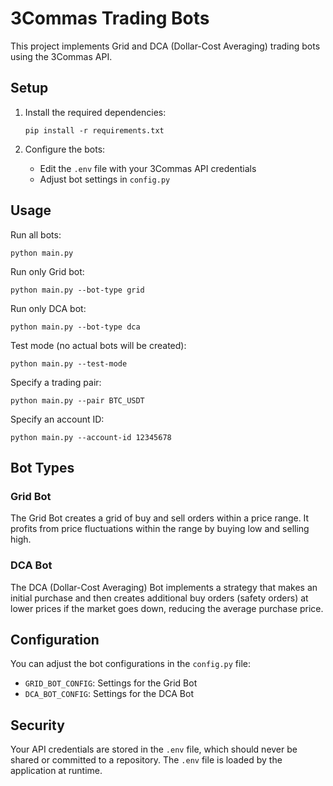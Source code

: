 # 3Commas Trading Bots

This project implements Grid and DCA (Dollar-Cost Averaging) trading bots using the 3Commas API.

## Setup

1. Install the required dependencies:
   ```
   pip install -r requirements.txt
   ```

2. Configure the bots:
   - Edit the `.env` file with your 3Commas API credentials
   - Adjust bot settings in `config.py`

## Usage

Run all bots:
```
python main.py
```

Run only Grid bot:
```
python main.py --bot-type grid
```

Run only DCA bot:
```
python main.py --bot-type dca
```

Test mode (no actual bots will be created):
```
python main.py --test-mode
```

Specify a trading pair:
```
python main.py --pair BTC_USDT
```

Specify an account ID:
```
python main.py --account-id 12345678
```

## Bot Types

### Grid Bot
The Grid Bot creates a grid of buy and sell orders within a price range. It profits from price fluctuations within the range by buying low and selling high.

### DCA Bot
The DCA (Dollar-Cost Averaging) Bot implements a strategy that makes an initial purchase and then creates additional buy orders (safety orders) at lower prices if the market goes down, reducing the average purchase price.

## Configuration

You can adjust the bot configurations in the `config.py` file:

- `GRID_BOT_CONFIG`: Settings for the Grid Bot
- `DCA_BOT_CONFIG`: Settings for the DCA Bot

## Security

Your API credentials are stored in the `.env` file, which should never be shared or committed to a repository. The `.env` file is loaded by the application at runtime.
